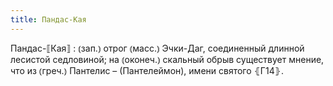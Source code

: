 ```yaml
---
title: Пандас-Кая
---
```


Пандас-⟦Кая⟧
: ⦅зап.⦆ отрог ⦅масс.⦆ Эчки-Даг, соединенный длинной лесистой седловиной; на ⦅оконеч.⦆ скальный обрыв существует мнение, что из ⦅греч.⦆ Пантелис – (Пантелеймон), имени святого ⦃Г14⦄.
